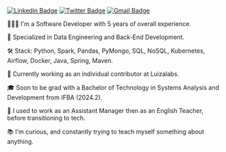 [![Linkedin Badge](https://img.shields.io/badge/-LinkedIn-blue?style=flat-square&logo=Linkedin&&target=_blanklogoColor=white&link=https://www.linkedin.com/in/vitoremanueldev/)](https://www.linkedin.com/in/vitoremanueldev/)
  [![Twitter Badge](https://img.shields.io/badge/-Twitter-1ca0f1?style=flat-square&labelColor=1ca0f1&target=_blank&logo=twitter&logoColor=white&link=https://twitter.com/vitoremanueldev)](https://twitter.com/vitoremanueldev)
  [![Gmail Badge](https://img.shields.io/badge/-Gmail-c14438?style=flat-square&logo=Gmail&logoColor=white&link=mailto:veslima3@gmail.com.br)](mailto:veslima3@gmail.com.br)
<!--<a href="https://vitoremanueldev.medium.com/" target="_blank"> <img src="https://img.shields.io/badge/medium-black?&style=flat-square&logo=medium&logoColor=white" alt="medium"> </a> -->


🧑🏾‍💻 I'm a Software Developer with 5 years of overall experience.

🧰 Specialized in Data Engineering and Back-End Development.

🛠️ Stack: Python, Spark, Pandas, PyMongo, SQL, NoSQL, Kubernetes, Airflow, Docker, Java, Spring, Maven.

🎯 Currently working as an individual contributor at Luizalabs.

🎓 Soon to be grad with a Bachelor of Technology in Systems Analysis and Development from IFBA (2024.2).

💼 I used to work as an Assistant Manager then as an English Teacher, before transitioning to tech.

📚 I'm curious, and constantly trying to teach myself something about anything.


  
